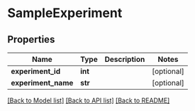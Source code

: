 # SampleExperiment

## Properties
Name | Type | Description | Notes
------------ | ------------- | ------------- | -------------
**experiment_id** | **int** |  | [optional] 
**experiment_name** | **str** |  | [optional] 

[[Back to Model list]](../README.md#documentation-for-models) [[Back to API list]](../README.md#documentation-for-api-endpoints) [[Back to README]](../README.md)


